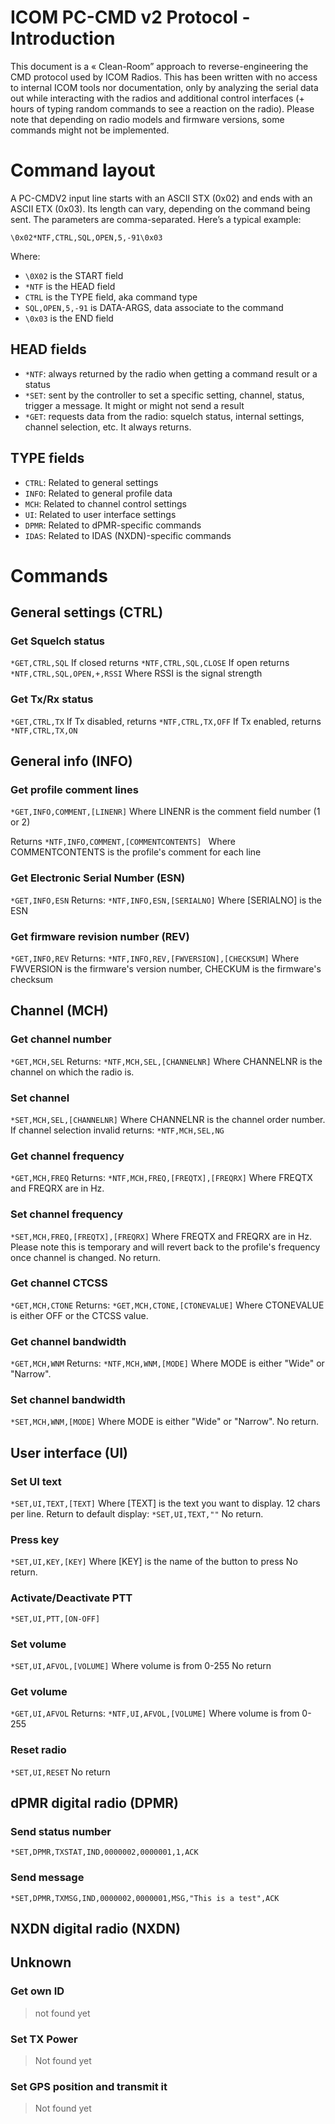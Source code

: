 
# ICOM PC-CMD v2 Protocol - Introduction
This document is a « Clean-Room” approach to reverse-engineering the CMD protocol used by ICOM Radios. This has been written with no access to internal ICOM tools nor documentation, only by analyzing the serial data out while interacting with the radios and additional control interfaces (+ hours of typing random commands to see a reaction on the radio). 
Please note that depending on radio models and firmware versions, some commands might not be implemented.

# Command layout
A PC-CMDV2 input line starts with an ASCII STX (0x02) and ends with an ASCII ETX (0x03). Its length can vary, depending on the command being sent. The parameters are comma-separated. Here’s a typical example:

```\0x02*NTF,CTRL,SQL,OPEN,5,-91\0x03```

Where: 
- ```\0X02``` is the START field
- ```*NTF``` is the HEAD field
- ```CTRL``` is the TYPE field, aka command type
- ```SQL,OPEN,5,-91``` is DATA-ARGS, data associate to the command
- ```\0x03``` is the END field

## HEAD fields
- ```*NTF```: always returned by the radio when getting a command result or a status
- ```*SET```: sent by the controller to set a specific setting, channel, status, trigger a message. It might or might not send a result
- ```*GET```: requests data from the radio: squelch status, internal settings, channel selection, etc. It always returns.

## TYPE fields
- ```CTRL```: Related to general settings
- ```INFO```: Related to general profile data
- ```MCH```: Related to channel control settings
- ```UI```: Related to user interface settings
- ```DPMR```: Related to dPMR-specific commands
- ```IDAS```: Related to IDAS (NXDN)-specific commands


# Commands

## General settings (CTRL)

### Get Squelch status
```*GET,CTRL,SQL```
If closed returns
```*NTF,CTRL,SQL,CLOSE```
If open returns
```*NTF,CTRL,SQL,OPEN,+,RSSI```
Where RSSI is the signal strength


### Get Tx/Rx status
```*GET,CTRL,TX```
If Tx disabled, returns
```*NTF,CTRL,TX,OFF```
If Tx enabled, returns
```*NTF,CTRL,TX,ON```

## General info (INFO)
### Get profile comment lines
```*GET,INFO,COMMENT,[LINENR]```
Where LINENR is the comment field number (1 or 2)

Returns
```*NTF,INFO,COMMENT,[COMMENTCONTENTS] ```
Where COMMENTCONTENTS is the profile's comment for each line

### Get Electronic Serial Number (ESN)
```*GET,INFO,ESN```
Returns:
```*NTF,INFO,ESN,[SERIALNO]```
Where [SERIALNO] is the ESN

### Get firmware revision number (REV)
```*GET,INFO,REV```
Returns:
```*NTF,INFO,REV,[FWVERSION],[CHECKSUM]```
Where FWVERSION is the firmware's version number, CHECKUM is the firmware's checksum



## Channel (MCH)


### Get channel number
```*GET,MCH,SEL```
Returns:
```*NTF,MCH,SEL,[CHANNELNR]```
Where CHANNELNR is the channel on which the radio is.

### Set channel
```*SET,MCH,SEL,[CHANNELNR]```
Where CHANNELNR is the channel order number.
If channel selection invalid returns:
```*NTF,MCH,SEL,NG```

### Get channel frequency
```*GET,MCH,FREQ```
Returns:
```*NTF,MCH,FREQ,[FREQTX],[FREQRX]```
Where FREQTX and FREQRX are in Hz. 

### Set channel frequency
```*SET,MCH,FREQ,[FREQTX],[FREQRX]```
Where FREQTX and FREQRX are in Hz. Please note this is temporary and will revert back to the profile's frequency once channel is changed.
No return.

### Get channel CTCSS
```*GET,MCH,CTONE```
Returns:
```*GET,MCH,CTONE,[CTONEVALUE]```
Where CTONEVALUE is either OFF or the CTCSS value.

### Get channel bandwidth
```*GET,MCH,WNM```
Returns:
```*NTF,MCH,WNM,[MODE]```
Where MODE is either "Wide" or "Narrow". 

### Set channel bandwidth
```*SET,MCH,WNM,[MODE]```
Where MODE is either "Wide" or "Narrow". 
No return.


## User interface (UI)

### Set UI text
```*SET,UI,TEXT,[TEXT]```
Where [TEXT] is the text you want to display. 12 chars per line.
Return to default display:
```*SET,UI,TEXT,""```
No return.

### Press key
```*SET,UI,KEY,[KEY]```
Where [KEY] is the name of the button to press
No return.

### Activate/Deactivate PTT
```*SET,UI,PTT,[ON-OFF]```

### Set volume
```*SET,UI,AFVOL,[VOLUME]```
Where volume is from 0-255
No return

### Get volume
```*GET,UI,AFVOL```
Returns:
```*NTF,UI,AFVOL,[VOLUME]```
Where volume is from 0-255

### Reset radio
```*SET,UI,RESET```
No return 

## dPMR digital radio (DPMR)

### Send status number
```*SET,DPMR,TXSTAT,IND,0000002,0000001,1,ACK```

### Send message
```*SET,DPMR,TXMSG,IND,0000002,0000001,MSG,"This is a test",ACK```

## NXDN digital radio (NXDN)

## Unknown

### Get own ID
> not found yet

### Set TX Power
> Not found yet

### Set GPS position and transmit it
> Not found yet

